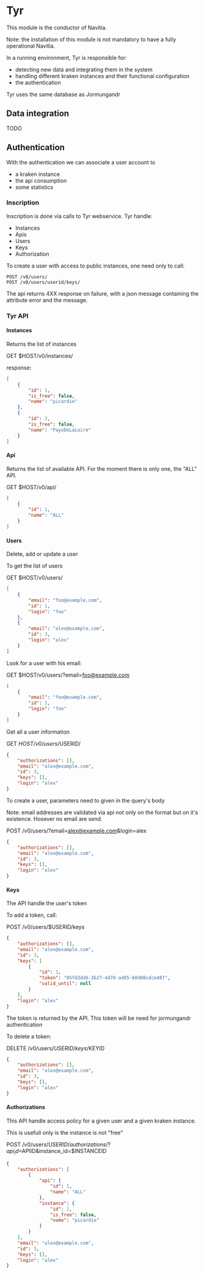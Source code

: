 # Tyr

This module is the conductor of Navitia.

Note: the installation of this module is not mandatory to have a fully operational Navitia.



In a running environment, Tyr is responsible for:
 
 * detecting new data and integrating them in the system
 * handling different kraken instances and their functional configuration
 * the authentication


Tyr uses the same database as Jormungandr


## Data integration

TODO

## Authentication

With the authentication we can associate a user account to

* a kraken instance
* the api consumption
* some statistics


### Inscription

Inscription is done via calls to Tyr webservice. Tyr handle:

* Instances
* Apis
* Users
* Keys
* Authorization

 
To create a user with access to public instances, one need only to call:

    POST /v0/users/
    POST /v0/users/userid/keys/

 
The api returns 4XX response on failure, with a json message containing the attribute error and the message.

### Tyr API

#### Instances

Returns the list of instances

GET $HOST/v0/instances/  

response:
```json
[
    {
        "id": 1,
        "is_free": false,
        "name": "picardie"
    },
    {
        "id": 2,
        "is_free": false,
        "name": "PaysDeLaLoire"
    }
]
```

#### Api

Returns the list of available API. For the moment there is only one, the "ALL" API.

GET $HOST/v0/api/

```json
[
    {
        "id": 1,
        "name": "ALL"
    }
]
```

#### Users

Delete, add or update a user

To get the list of users

GET $HOST/v0/users/ 

```json
[
    {
        "email": "foo@example.com",
        "id": 1,
        "login": "foo"
    },
    {
        "email": "alex@example.com",
        "id": 3,
        "login": "alex"
    }
]
```
 
Look for a user with his email:

GET $HOST/v0/users/?email=foo@example.com  

```json
[
    {
        "email": "foo@example.com",
        "id": 1,
        "login": "foo"
    }
]
```

Get all a user information

GET $HOST/v0/users/$USERID/  

```json
{
    "authorizations": [],
    "email": "alex@example.com",
    "id": 3,
    "keys": [],
    "login": "alex"
}
```
 

To create a user, parameters need to given in the query's body 

Note: email addresses are validated via api not only on the format but on it's existence. Hosever no email are send.

POST /v0/users/?email=alex@example.com&login=alex  

```json
{
    "authorizations": [],
    "email": "alex@example.com",
    "id": 3,
    "keys": [],
    "login": "alex"
}
```
 
#### Keys

The API handle the user's token

To add a token, call:

POST /v0/users/$USERID/keys  

```json
{
    "authorizations": [],
    "email": "alex@example.com",
    "id": 3,
    "keys": [
        {
            "id": 1,
            "token": "05fd3dd6-3b27-4470-ad85-60d80cdce487",
            "valid_until": null
        }
    ],
    "login": "alex"
}
```

The token is returned by the API. This token will be need for jormungandr authentication

To delete a token:

DELETE /v0/users/$USERID/keys/$KEYID  

```json
{
    "authorizations": [],
    "email": "alex@example.com",
    "id": 3,
    "keys": [],
    "login": "alex"
}
```

#### Authorizations

This API handle access policy for a given user and a given kraken instance.

This is usefull only is the instance is not "free"

POST /v0/users/$USERID/authorizations/?api_id=$APIID&instance_id=$INSTANCEID  

```json
{
    "authorizations": [
        {
            "api": {
                "id": 1,
                "name": "ALL"
            },
            "instance": {
                "id": 1,
                "is_free": false,
                "name": "picardie"
            }
        }
    ],
    "email": "alex@example.com",
    "id": 3,
    "keys": [],
    "login": "alex"
}
```

